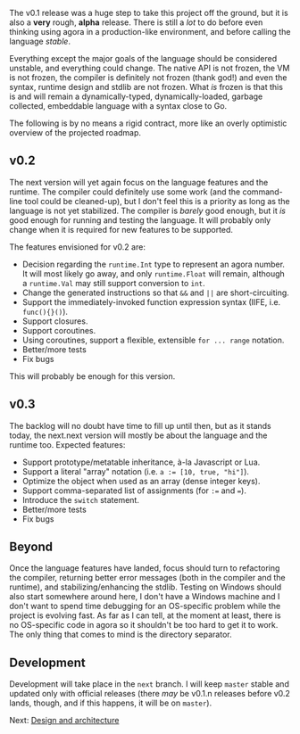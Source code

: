 The v0.1 release was a huge step to take this project off the ground, but it is also a **very** rough, **alpha** release. There is still a *lot* to do before even thinking using agora in a production-like environment, and before calling the language *stable*.

Everything except the major goals of the language should be considered unstable, and everything could change. The native API is not frozen, the VM is not frozen, the compiler is definitely not frozen (thank god!) and even the syntax, runtime design and stdlib are not frozen. What *is* frozen is that this is and will remain a dynamically-typed, dynamically-loaded, garbage collected, embeddable language with a syntax close to Go.

The following is by no means a rigid contract, more like an overly optimistic overview of the projected roadmap.

## v0.2

The next version will yet again focus on the language features and the runtime. The compiler could definitely use some work (and the command-line tool could be cleaned-up), but I don't feel this is a priority as long as the language is not yet stabilized. The compiler is *barely* good enough, but it *is* good enough for running and testing the language. It will probably only change when it is required for new features to be supported.

The features envisioned for v0.2 are:

* Decision regarding the `runtime.Int` type to represent an agora number. It will most likely go away, and only `runtime.Float` will remain, although a `runtime.Val` may still support conversion to `int`.
* Change the generated instructions so that `&&` and `||` are short-circuiting.
* Support the immediately-invoked function expression syntax (IIFE, i.e. `func(){}()`).
* Support closures.
* Support coroutines.
* Using coroutines, support a flexible, extensible `for ... range` notation.
* Better/more tests
* Fix bugs

This will probably be enough for this version.

## v0.3

The backlog will no doubt have time to fill up until then, but as it stands today, the next.next version will mostly be about the language and the runtime too. Expected features:

* Support prototype/metatable inheritance, à-la Javascript or Lua.
* Support a literal "array" notation (i.e. `a := [10, true, "hi"]`).
* Optimize the object when used as an array (dense integer keys).
* Support comma-separated list of assignments (for `:=` and `=`).
* Introduce the `switch` statement.
* Better/more tests
* Fix bugs

## Beyond

Once the language features have landed, focus should turn to refactoring the compiler, returning better error messages (both in the compiler and the runtime), and stabilizing/enhancing the stdlib. Testing on Windows should also start somewhere around here, I don't have a Windows machine and I don't want to spend time debugging for an OS-specific problem while the project is evolving fast. As far as I can tell, at the moment at least, there is no OS-specific code in agora so it shouldn't be too hard to get it to work. The only thing that comes to mind is the directory separator.

## Development

Development will take place in the `next` branch. I will keep `master` stable and updated only with official releases (there *may* be v0.1.n releases before v0.2 lands, though, and if this happens, it will be on `master`).

Next: [Design and architecture](https://github.com/PuerkitoBio/agora/wiki/Design-and-architecture)

